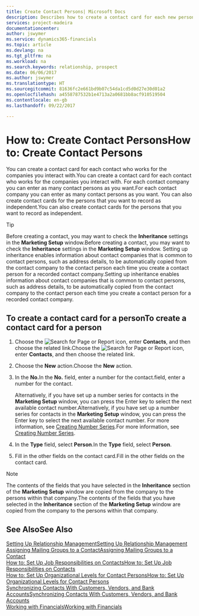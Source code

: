```yaml
---
title: Create Contact Persons| Microsoft Docs
description: Describes how to create a contact card for each new person or prospect you interact with or have a business relationship with.
services: project-madeira
documentationcenter: 
author: jswymer
ms.service: dynamics365-financials
ms.topic: article
ms.devlang: na
ms.tgt_pltfrm: na
ms.workload: na
ms.search.keywords: relationship, prospect
ms.date: 06/06/2017
ms.author: jswymer
ms.translationtype: HT
ms.sourcegitcommit: 81636fc2e661bd9b07c54da1cd5d0d27e30d01a2
ms.openlocfilehash: a4558787532b1e4713a2a0681bb8acf910519504
ms.contentlocale: en-gb
ms.lasthandoff: 09/22/2017

---
```

# <a name="how-to-create-contact-persons"></a><span data-ttu-id="cd45e-103">How to: Create Contact Persons</span><span class="sxs-lookup"><span data-stu-id="cd45e-103">How to: Create Contact Persons</span></span>
<span data-ttu-id="cd45e-104">You can create a contact card for each contact who works for the companies you interact with.</span><span class="sxs-lookup"><span data-stu-id="cd45e-104">You can create a contact card for each contact who works for the companies you interact with.</span></span> <span data-ttu-id="cd45e-105">For each contact company you can enter as many contact persons as you want.</span><span class="sxs-lookup"><span data-stu-id="cd45e-105">For each contact company you can enter as many contact persons as you want.</span></span> <span data-ttu-id="cd45e-106">You can also create contact cards for the persons that you want to record as independent.</span><span class="sxs-lookup"><span data-stu-id="cd45e-106">You can also create contact cards for the persons that you want to record as independent.</span></span>

> [!TIP]  
>   <span data-ttu-id="cd45e-107">Before creating a contact, you may want to check the **Inheritance** settings in the **Marketing Setup** window.</span><span class="sxs-lookup"><span data-stu-id="cd45e-107">Before creating a contact, you may want to check the **Inheritance** settings in the **Marketing Setup** window.</span></span> <span data-ttu-id="cd45e-108">Setting up inheritance enables information about contact companies that is common to contact persons, such as address details, to be automatically copied from the contact company to the contact person each time you create a contact person for a recorded contact company.</span><span class="sxs-lookup"><span data-stu-id="cd45e-108">Setting up inheritance enables information about contact companies that is common to contact persons, such as address details, to be automatically copied from the contact company to the contact person each time you create a contact person for a recorded contact company.</span></span>

## <a name="to-create-a-contact-card-for-a-person"></a><span data-ttu-id="cd45e-109">To create a contact card for a person</span><span class="sxs-lookup"><span data-stu-id="cd45e-109">To create a contact card for a person</span></span>
1. <span data-ttu-id="cd45e-110">Choose the ![Search for Page or Report](media/ui-search/search_small.png "Search for Page or Report icon") icon, enter **Contacts**, and then choose the related link.</span><span class="sxs-lookup"><span data-stu-id="cd45e-110">Choose the ![Search for Page or Report](media/ui-search/search_small.png "Search for Page or Report icon") icon, enter **Contacts**, and then choose the related link.</span></span>
2. <span data-ttu-id="cd45e-111">Choose the **New** action.</span><span class="sxs-lookup"><span data-stu-id="cd45e-111">Choose the **New** action.</span></span>
3. <span data-ttu-id="cd45e-112">In the **No.**</span><span class="sxs-lookup"><span data-stu-id="cd45e-112">In the **No.**</span></span> <span data-ttu-id="cd45e-113">field, enter a number for the contact.</span><span class="sxs-lookup"><span data-stu-id="cd45e-113">field, enter a number for the contact.</span></span>

    <span data-ttu-id="cd45e-114">Alternatively, if you have set up a number series for contacts in the **Marketing Setup** window, you can press the Enter key to select the next available contact number.</span><span class="sxs-lookup"><span data-stu-id="cd45e-114">Alternatively, if you have set up a number series for contacts in the **Marketing Setup** window, you can press the Enter key to select the next available contact number.</span></span> <span data-ttu-id="cd45e-115">For more information, see [Creating Number Series](ui-create-number-series.md).</span><span class="sxs-lookup"><span data-stu-id="cd45e-115">For more information, see [Creating Number Series](ui-create-number-series.md).</span></span>
4. <span data-ttu-id="cd45e-116">In the **Type** field, select **Person**.</span><span class="sxs-lookup"><span data-stu-id="cd45e-116">In the **Type** field, select **Person**.</span></span>
5. <span data-ttu-id="cd45e-117">Fill in the other fields on the contact card.</span><span class="sxs-lookup"><span data-stu-id="cd45e-117">Fill in the other fields on the contact card.</span></span>

> [!NOTE]  
>   <span data-ttu-id="cd45e-118">The contents of the fields that you have selected in the **Inheritance** section of the **Marketing Setup** window are copied from the company to the persons within that company.</span><span class="sxs-lookup"><span data-stu-id="cd45e-118">The contents of the fields that you have selected in the **Inheritance** section of the **Marketing Setup** window are copied from the company to the persons within that company.</span></span>

## <a name="see-also"></a><span data-ttu-id="cd45e-119">See Also</span><span class="sxs-lookup"><span data-stu-id="cd45e-119">See Also</span></span>
[<span data-ttu-id="cd45e-120">Setting Up Relationship Management</span><span class="sxs-lookup"><span data-stu-id="cd45e-120">Setting Up Relationship Management</span></span>](marketing-setup-marketing.md)  
[<span data-ttu-id="cd45e-121">Assigning Mailing Groups to a Contact</span><span class="sxs-lookup"><span data-stu-id="cd45e-121">Assigning Mailing Groups to a Contact</span></span>](marketing-mailing-groups.md#AssignMailGroupContact)  
[<span data-ttu-id="cd45e-122">How to: Set Up Job Responsibilities on Contacts</span><span class="sxs-lookup"><span data-stu-id="cd45e-122">How to: Set Up Job Responsibilities on Contacts</span></span>](marketing-job-responsibilities.md)  
[<span data-ttu-id="cd45e-123">How to: Set Up Organizational Levels for Contact Persons</span><span class="sxs-lookup"><span data-stu-id="cd45e-123">How to: Set Up Organizational Levels for Contact Persons</span></span>](marketing-organizational-levels.md)  
[<span data-ttu-id="cd45e-124">Synchronizing Contacts With Customers, Vendors, and Bank Accounts</span><span class="sxs-lookup"><span data-stu-id="cd45e-124">Synchronizing Contacts With Customers, Vendors, and Bank Accounts</span></span>](marketing-synchronize-contacts-customers-vendors-bank-accounts.md)  
[<span data-ttu-id="cd45e-125">Working with Financials</span><span class="sxs-lookup"><span data-stu-id="cd45e-125">Working with Financials</span></span>](ui-work-product.md)  

